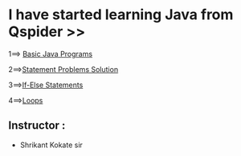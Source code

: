 # I have started learning Java from Qspider >>
1==> [Basic Java Programs](https://github.com/Shubham-Bhoite/Daily-Java-Learning/tree/main/Basic%20Java%20Programs)

2==>[Statement Problems Solution](https://github.com/Shubham-Bhoite/Daily-Java-Learning/tree/main/Statement%20Problems)

3==>[If-Else Statements](https://github.com/Shubham-Bhoite/Daily-Java-Learning/tree/main/If%20Else%20Statements)

4==>[Loops](https://github.com/Shubham-Bhoite/Daily-Java-Learning/tree/main/Loops/For%20Loop)


## Instructor :
- Shrikant Kokate sir
